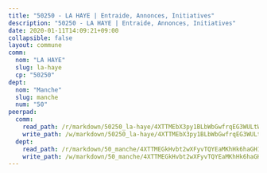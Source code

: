 ```yaml
---
title: "50250 - LA HAYE | Entraide, Annonces, Initiatives"
description: "50250 - LA HAYE | Entraide, Annonces, Initiatives"
date: 2020-01-11T14:09:21+09:00
collapsible: false
layout: commune
comm:
  nom: "LA HAYE"
  slug: la-haye
  cp: "50250"
dept:
  nom: "Manche"
  slug: manche
  num: "50"
peerpad:
  comm:
    read_path: /r/markdown/50250_la-haye/4XTTMEbX3py1BLbWbGwfrqEG3WULtW9ujSN4LYTLWic3ABCKg
    write_path: /w/markdown/50250_la-haye/4XTTMEbX3py1BLbWbGwfrqEG3WULtW9ujSN4LYTLWic3ABCKg-K3TgUnxCqWuocFLgZtsEHymtiiY5vNnhGqSn8tdaPvV5UVGwgTcFWWJffJHazaJSqkaU163CVRfmazTpwwLNpqvuZiHMPF7ACMmsWpwhmc3hjQTGwYQ39nmnaUjjw1xzYfCZ7RQ2
  dept:
    read_path: /r/markdown/50_manche/4XTTMEGkHvbt2wXFyvTQYEaMKhHk6haGH1SzsRNevKgBDTuXr
    write_path: /w/markdown/50_manche/4XTTMEGkHvbt2wXFyvTQYEaMKhHk6haGH1SzsRNevKgBDTuXr-K3TgUSx1rwmRRLqHcTLLdo4dVfTRKvf94KKagmUFPevWSp2f9nuc6fJF25TtLArzK8teuQ5TvuAMqW38N2MYgT18hBoXtjmKX9WuSn2vkujmSJPp3gF4gsuMmfEM8Th4Ap94heFE
---
```


